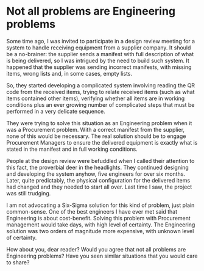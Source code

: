 # Not all problems are Engineering problems

Some time ago, I was invited to participate in a design review meeting for a system to handle receiving equipment from a supplier company. It should be a no-brainer: the supplier sends a manifest with full description of what is being delivered, so I was intrigued by the need to build such system. It happened that the supplier was sending incorrect manifests, with missing items, wrong lists and, in some cases, empty lists.

So, they started developing a complicated system involving reading the QR code from the received items, trying to relate received items (such as what items contained other items), verifying whether all items are in working conditions plus an ever growing number of complicated steps that must be performed in a very delicate sequence.

They were trying to solve this situation as an Engineering problem when it was a Procurement problem. With a correct manifest from the supplier, none of this would be necessary. The real solution should be to engage Procurement Managers to ensure the delivered equipment is exactly what is stated in the manifest and in full working conditions.

People at the design review were befuddled when I called their attention to this fact, the proverbial deer in the headlights. They continued designing and developing the system anyhow, five engineers for over six months. Later, quite predictably, the physical configuration for the delivered items had changed and they needed to start all over. Last time I saw, the project was still trudging.

I am not advocating a Six-Sigma solution for this kind of problem, just plain common-sense. One of the best engineers I have ever met said that Engineering is about cost-benefit. Solving this problem with Procurement management would take days, with high level of certainty. The Engineering solution was two orders of magnitude more expensive, with unknown level of certainty.

How about you, dear reader? Would you agree that not all problems are Engineering problems? Have you seen similar situations that you would care to share?
